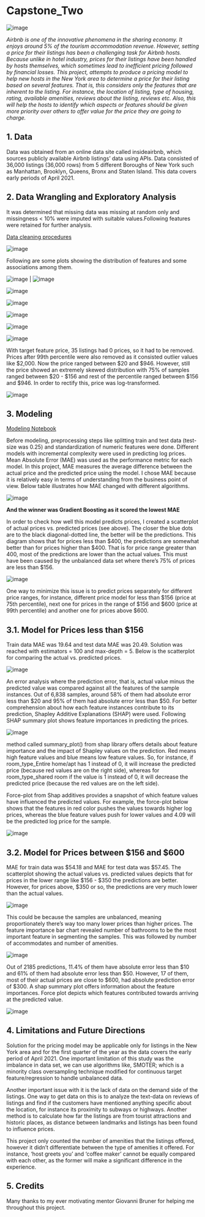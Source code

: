 # Capstone_Two

![image](https://user-images.githubusercontent.com/82134417/133855823-29ace47c-4935-4ad1-884a-e3aa668b934f.png)  

*Airbnb is one of the innovative phenomena in the sharing economy. It enjoys around 5% of the tourism accommodation revenue. However, setting a price for their listings has been a challenging task for Airbnb hosts. Because unlike in hotel industry, prices for their listings have been handled by hosts themselves, which sometimes lead to inefficient pricing followed by financial losses. This project, attempts to produce a pricing model to help new hosts in the New York area to determine a price for their listing based on several features. That is, this considers only the features that are inherent to the listing. For instance, the location of listing, type of housing, rating, available amenities, reviews about the listing, reviews etc. Also, this will help the hosts to identify which aspects or features should be given more priority over others to offer value for the price they are going to charge.*

## 1. Data  
Data was obtained from an online data site called insideairbnb, which sources publicly available Airbnb listings’ data using APIs. Data consisted of 36,000 listings (36,000 rows) from 5 different Boroughs of New York such as Manhattan, Brooklyn, Queens, Bronx and Staten Island. This data covers early periods of April 2021.

## 2. Data Wrangling and Exploratory Analysis
It was determined that missing data was missing at random only and missingness < 10% were imputed with suitable values.Following features were retained for further analysis.

[Data cleaning procedures](https://github.com/BS12345678/Capstone_Two/blob/main/01_ABNB_DataWrangling.ipynb)  

![image](https://user-images.githubusercontent.com/82134417/133856343-9b4d1b74-4b9a-424f-a4bb-d39accac5360.png)

Following are some plots showing the distribution of features and some associations among them.

![image](https://user-images.githubusercontent.com/82134417/133856452-6abcbefc-9f01-4c38-b25f-501f87ada8ba.png) | ![image](https://user-images.githubusercontent.com/82134417/133856479-8af08271-8eeb-4805-870f-4258394ee6c0.png)

![image](https://user-images.githubusercontent.com/82134417/133856672-d62d610e-2981-4d9b-866d-86eaac14ce10.png)  

![image](https://user-images.githubusercontent.com/82134417/133856724-53552bd7-6be5-4a0a-bf4e-25787a48b67c.png)  

![image](https://user-images.githubusercontent.com/82134417/133856781-16bdb593-689a-4fb2-9de2-177a42030162.png)  

![image](https://user-images.githubusercontent.com/82134417/133856841-b793d9d5-b3c5-4249-a509-221e8f0738d2.png)  

![image](https://user-images.githubusercontent.com/82134417/133856881-c93aa703-c525-4703-908f-9b8b7db1a696.png)  

With target feature price, 35 listings had 0 prices, so it had to be removed. Prices after 99th percentile were also removed as it consisted outlier values like $2,000. Now the price ranged between $20 and $946. However, still the price showed an extremely skewed distribution with 75% of samples ranged between $20 - $156 and rest of the percentile ranged between $156 and $946. In order to rectify this, price was log-transformed.

![image](https://user-images.githubusercontent.com/82134417/133856950-a8ce1ed9-8139-43a6-bab6-b7b25b19cf2d.png)  

## 3. Modeling
[Modeling Notebook](https://github.com/BS12345678/Capstone_Two/blob/main/04_ABNB_Modeling.ipynb)

Before modeling, preprocessing steps like splitting train and test data (test-size was 0.25) and standardization of numeric features were done. Different models with incremental complexity were used in predicting log prices. Mean Absolute Error (MAE) was used as the performance metric for each model. In this project, MAE measures the average difference between the actual price and the predicted price using the model. I chose MAE because it is relatively easy in terms of understanding from the business point of view. Below table illustrates how MAE changed with different algorithms.

![image](https://user-images.githubusercontent.com/82134417/133857070-e7b8fe77-75b3-45c7-a4d1-40159a0bc0e5.png)

**And the winner was Gradient Boosting as it scored the lowest MAE**

In order to check how well this model predicts prices, I created a scatterplot of actual prices vs. predicted prices (see above). The closer the blue dots are to the black diagonal-dotted line, the better will be the predictions. This diagram shows that for prices less than $400, the predictions are somewhat better than for prices higher than $400. That is for price range greater than 400, most of the predictions are lower than the actual values. This must have been caused by the unbalanced data set where there’s 75% of prices are less than $156.

![image](https://user-images.githubusercontent.com/82134417/133857122-43f06e67-404a-4eeb-ad95-6e726b154869.png)  

One way to minimize this issue is to predict prices separately for different price ranges, for instance, different price model for less than $156 (price at 75th percentile), next one for prices in the range of $156 and $600 (price at 99th percentile) and another one for prices above $600.

## 3.1. Model for Prices less than $156
Train data MAE was 19.64 and test data MAE was 20.49. Solution was reached with estimators = 100 and max-depth = 5. Below is the scatterplot for comparing the actual vs. predicted prices.

![image](https://user-images.githubusercontent.com/82134417/133857180-14ec2c33-d4a4-469f-a284-b50032297577.png)  

An error analysis where the prediction error, that is, actual value minus the predicted value was compared against all the features of the sample instances. Out of 6,838 samples, around 58% of them had absolute error less than $20 and 95% of them had absolute error less than $50. For better comprehension about how each feature instances contribute to its prediction, Shapley Additive Explanations (SHAP) were used. Following SHAP summary plot shows feature importances in predicting the prices.

![image](https://user-images.githubusercontent.com/82134417/133857217-51a85480-54ab-4ba7-849b-2ae5743c8bfe.png)

method called summary_plot() from shap library offers details about feature importance and the impact of Shapley values on the prediction. Red means high feature values and blue means low feature values. So, for instance, if room_type_Entire home/apt has 1 instead of 0, it will increase the predicted price (because red values are on the right side), whereas for room_type_shared room if the value is 1 instead of 0, it will decrease the predicted price (because the red values are on the left side).

Force-plot from Shap additives provides a snapshot of which feature values have influenced the predicted values. For example, the force-plot below shows that the features in red color pushes the values towards higher log prices, whereas the blue feature values push for lower values and 4.09 will be the predicted log price for the sample.

![image](https://user-images.githubusercontent.com/82134417/133857250-73802026-8328-4dfb-87cf-59d408719856.png)  

## 3.2. Model for Prices between $156 and $600
MAE for train data was $54.18 and MAE for test data was $57.45. The scatterplot showing the actual values vs. predicted values depicts that for prices in the lower range like $156 - $350 the predictions are better. However, for prices above, $350 or so, the predictions are very much lower than the actual values.

![image](https://user-images.githubusercontent.com/82134417/133857299-c8d8be4a-20f3-45f2-afec-ce5c9097ace8.png)  

This could be because the samples are unbalanced, meaning proportionately there’s way too many lower prices than higher prices. The feature importance bar chart revealed number of bathrooms to be the most important feature in segmenting the samples. This was followed by number of accommodates and number of amenities.

![image](https://user-images.githubusercontent.com/82134417/133857349-b68fcfa5-8340-4a48-a776-6aa33f9478ea.png)  

Out of 2185 predictions, 11.4% of them have absolute error less than $10 and 61% of them had absolute error less than $50. However, 17 of them, most of their actual prices are close to $600, had absolute prediction error of $300. A shap summary plot offers information about the feature importances. Force plot depicts which features contributed towards arriving at the predicted value.

![image](https://user-images.githubusercontent.com/82134417/133857382-149148a0-2f25-48b7-8a37-51290b628bce.png)  

## 4. Limitations and Future Directions
Solution for the pricing model may be applicable only for listings in the New York area and for the first quarter of the year as the data covers the early period of April 2021. One important limitation of this study was the imbalance in data set, we can use algorithms like, SMOTER; which is a minority class oversampling technique modified for continuous target feature/regression to handle unbalanced data.

Another important issue with it is the lack of data on the demand side of the listings. One way to get data on this is to analyze the text-data on reviews of listings and find if the customers have mentioned anything specific about the location, for instance its proximity to subways or highways. Another method is to calculate how far the listings are from tourist attractions and historic places, as distance between landmarks and listings has been found to influence prices.

This project only counted the number of amenities that the listings offered, however it didn’t differentiate between the type of amenities it offered. For instance, ‘host greets you’ and ‘coffee maker’ cannot be equally compared with each other, as the former will make a significant difference in the experience.

## 5. Credits
Many thanks to my ever motivating mentor Giovanni Bruner for helping me throughout this project.

